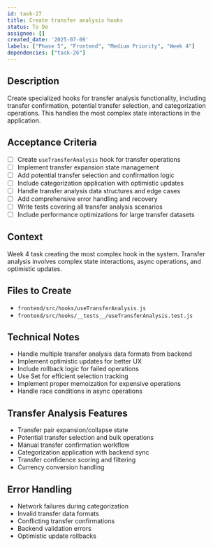 ```yaml
---
id: task-27
title: Create transfer analysis hooks
status: To Do
assignee: []
created_date: '2025-07-09'
labels: ["Phase 5", "Frontend", "Medium Priority", "Week 4"]
dependencies: ["task-26"]
---
```


## Description

Create specialized hooks for transfer analysis functionality, including transfer confirmation, potential transfer selection, and categorization operations. This handles the most complex state interactions in the application.

## Acceptance Criteria

- [ ] Create `useTransferAnalysis` hook for transfer operations
- [ ] Implement transfer expansion state management
- [ ] Add potential transfer selection and confirmation logic
- [ ] Include categorization application with optimistic updates
- [ ] Handle transfer analysis data structures and edge cases
- [ ] Add comprehensive error handling and recovery
- [ ] Write tests covering all transfer analysis scenarios
- [ ] Include performance optimizations for large transfer datasets

## Context

Week 4 task creating the most complex hook in the system. Transfer analysis involves complex state interactions, async operations, and optimistic updates.

## Files to Create

- `frontend/src/hooks/useTransferAnalysis.js`
- `frontend/src/hooks/__tests__/useTransferAnalysis.test.js`

## Technical Notes

- Handle multiple transfer analysis data formats from backend
- Implement optimistic updates for better UX
- Include rollback logic for failed operations
- Use Set for efficient selection tracking
- Implement proper memoization for expensive operations
- Handle race conditions in async operations

## Transfer Analysis Features

- Transfer pair expansion/collapse state
- Potential transfer selection and bulk operations
- Manual transfer confirmation workflow
- Categorization application with backend sync
- Transfer confidence scoring and filtering
- Currency conversion handling

## Error Handling

- Network failures during categorization
- Invalid transfer data formats
- Conflicting transfer confirmations
- Backend validation errors
- Optimistic update rollbacks